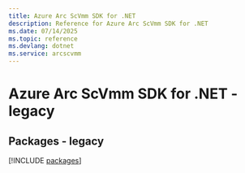 ```yaml
---
title: Azure Arc ScVmm SDK for .NET
description: Reference for Azure Arc ScVmm SDK for .NET
ms.date: 07/14/2025
ms.topic: reference
ms.devlang: dotnet
ms.service: arcscvmm
---
```

# Azure Arc ScVmm SDK for .NET - legacy
## Packages - legacy
[!INCLUDE [packages](arc-scvmm-index.md)]